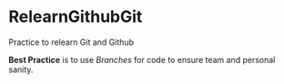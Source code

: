 # RelearnGithubGit

Practice to relearn Git and Github

**Best Practice** is to use *Branches* for code to ensure team and personal sanity.
